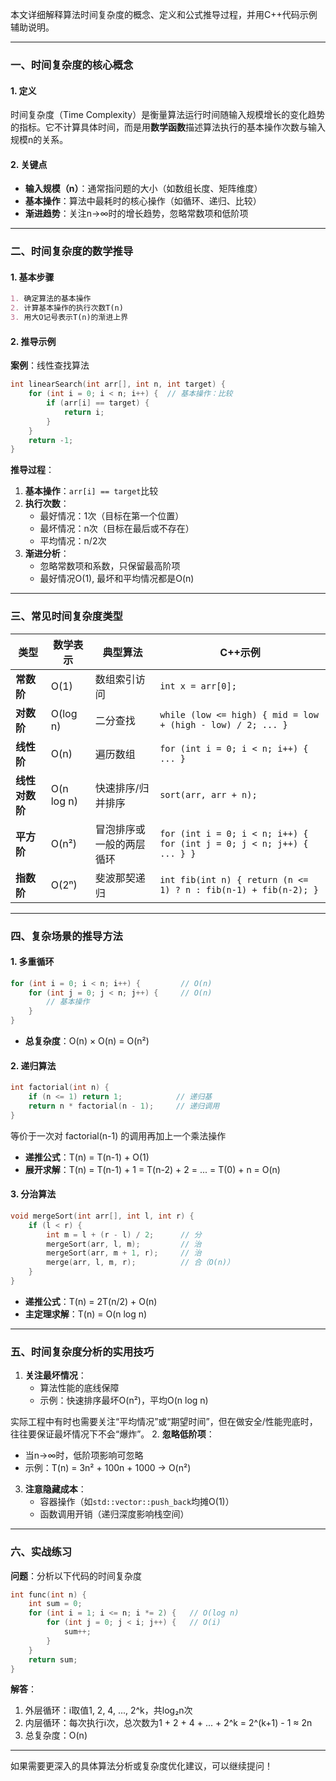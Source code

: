 本文详细解释算法时间复杂度的概念、定义和公式推导过程，并用C++代码示例辅助说明。

---

### **一、时间复杂度的核心概念**
#### **1. 定义**
时间复杂度（Time Complexity）是衡量算法运行时间随输入规模增长的变化趋势的指标。它不计算具体时间，而是用**数学函数**描述算法执行的基本操作次数与输入规模n的关系。

#### **2. 关键点**
- **输入规模（n）**：通常指问题的大小（如数组长度、矩阵维度）
- **基本操作**：算法中最耗时的核心操作（如循环、递归、比较）
- **渐进趋势**：关注n→∞时的增长趋势，忽略常数项和低阶项

---

### **二、时间复杂度的数学推导**
#### **1. 基本步骤**
```markdown
1. 确定算法的基本操作
2. 计算基本操作的执行次数T(n)
3. 用大O记号表示T(n)的渐进上界
```

#### **2. 推导示例**
**案例**：线性查找算法
```cpp
int linearSearch(int arr[], int n, int target) {
    for (int i = 0; i < n; i++) {  // 基本操作：比较
        if (arr[i] == target) {
            return i;
        }
    }
    return -1;
}
```

**推导过程**：
1. **基本操作**：`arr[i] == target`比较
2. **执行次数**：
   - 最好情况：1次（目标在第一个位置）
   - 最坏情况：n次（目标在最后或不存在）
   - 平均情况：n/2次
3. **渐进分析**：
   - 忽略常数项和系数，只保留最高阶项
   - 最好情况O(1), 最坏和平均情况都是O(n)

---

### **三、常见时间复杂度类型**
| 类型         | 数学表示   | 典型算法                     | C++示例                          |
|--------------|------------|------------------------------|----------------------------------|
| **常数阶**   | O(1)       | 数组索引访问                  | `int x = arr[0];`                |
| **对数阶**   | O(log n)   | 二分查找                      | `while (low <= high) { mid = low + (high - low) / 2; ... }` |
| **线性阶**   | O(n)       | 遍历数组                      | `for (int i = 0; i < n; i++) { ... }` |
| **线性对数阶**| O(n log n) | 快速排序/归并排序             | `sort(arr, arr + n);`            |
| **平方阶**   | O(n²)      | 冒泡排序或一般的两层循环                      | `for (int i = 0; i < n; i++) { for (int j = 0; j < n; j++) { ... } }` |
| **指数阶**   | O(2ⁿ)      | 斐波那契递归                  | `int fib(int n) { return (n <= 1) ? n : fib(n-1) + fib(n-2); }` |

---

### **四、复杂场景的推导方法**
#### **1. 多重循环**
```cpp
for (int i = 0; i < n; i++) {         // O(n)
    for (int j = 0; j < n; j++) {     // O(n)
        // 基本操作
    }
}
```
- **总复杂度**：O(n) × O(n) = O(n²)

#### **2. 递归算法**
```cpp
int factorial(int n) {
    if (n <= 1) return 1;            // 递归基
    return n * factorial(n - 1);     // 递归调用
}
```
等价于一次对 factorial(n-1) 的调用再加上一个乘法操作
- **递推公式**：T(n) = T(n-1) + O(1)
- **展开求解**：T(n) = T(n-1) + 1 = T(n-2) + 2 = ... = T(0) + n = O(n)

#### **3. 分治算法**
```cpp
void mergeSort(int arr[], int l, int r) {
    if (l < r) {
        int m = l + (r - l) / 2;      // 分
        mergeSort(arr, l, m);         // 治
        mergeSort(arr, m + 1, r);     // 治
        merge(arr, l, m, r);          // 合（O(n)）
    }
}
```
- **递推公式**：T(n) = 2T(n/2) + O(n)
- **主定理求解**：T(n) = O(n log n)

---

### **五、时间复杂度分析的实用技巧**
1. **关注最坏情况**：
   - 算法性能的底线保障
   - 示例：快速排序最坏O(n²)，平均O(n log n)

实际工程中有时也需要关注“平均情况”或“期望时间”，但在做安全/性能兜底时，往往要保证最坏情况下不会“爆炸”。
2. **忽略低阶项**：
   - 当n→∞时，低阶项影响可忽略
   - 示例：T(n) = 3n² + 100n + 1000 → O(n²)

3. **注意隐藏成本**：
   - 容器操作（如`std::vector::push_back`均摊O(1)）
   - 函数调用开销（递归深度影响栈空间）

---

### **六、实战练习**
**问题**：分析以下代码的时间复杂度
```cpp
int func(int n) {
    int sum = 0;
    for (int i = 1; i <= n; i *= 2) {   // O(log n)
        for (int j = 0; j < i; j++) {   // O(i)
            sum++;
        }
    }
    return sum;
}
```

**解答**：
1. 外层循环：i取值1, 2, 4, ..., 2^k，共log₂n次
2. 内层循环：每次执行i次，总次数为1 + 2 + 4 + ... + 2^k = 2^(k+1) - 1 ≈ 2n
3. 总复杂度：O(n)

---

如果需要更深入的具体算法分析或复杂度优化建议，可以继续提问！